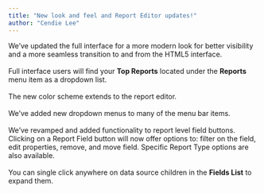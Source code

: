 ```yaml
---
title: "New look and feel and Report Editor updates!"
author: "Cendie Lee"
---
```

We’ve updated the full interface for a more modern look for better visibility and a more seamless transition to and from the HTML5 interface.<!--more--> <br/><br/>Full interface users will find your <b>Top Reports</b> located under the <b>Reports</b> menu item as a dropdown list. <br/><br/>The new color scheme extends to the report editor. <br/><br/>We’ve added new dropdown menus to many of the menu bar items.	<br/><br/>We’ve revamped and added functionality to report level field buttons. Clicking on a Report Field button will now offer options to: filter on the field, edit properties, remove, and move field.  Specific Report Type options are also available. <br/><br/>You can single click anywhere on data source children in the <b>Fields List</b> to expand them.